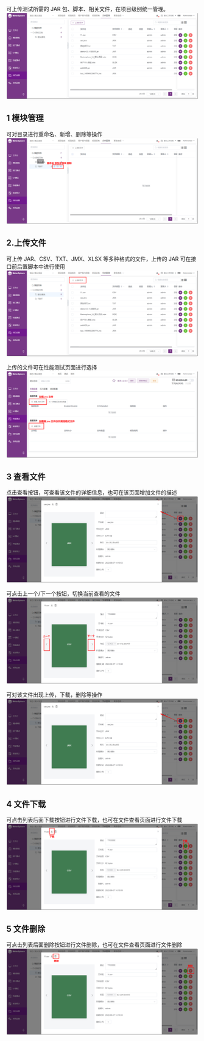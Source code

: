 可上传测试所需的 JAR 包、脚本、相关文件，在项目级别统一管理。
![!项目设置](../../img/project_management/上传jar包.png)

## 1 模块管理
可对目录进行重命名、新增、删除等操作
![!项目设置](../../img/project_management/模块.png)

## 2.上传文件
可上传 JAR、CSV、TXT、JMX、XLSX 等多种格式的文件，上传的 JAR 可在接口前后置脚本中进行使用
![!项目设置](../../img/project_management/文件上传.png)

上传的文件可在性能测试页面进行选择
![!项目设置](../../img/project_management/性能测试加载的文件.png)

## 3 查看文件
点击查看按钮，可查看该文件的详细信息，也可在该页面增加文件的描述
![!项目设置](../../img/project_management/文件查看.png)

可点击上一个/下一个按钮，切换当前查看的文件
![!项目设置](../../img/project_management/切换文件.png)

可对该文件出现上传，下载，删除等操作
![!项目设置](../../img/project_management/文件查看.png)

## 4 文件下载
可点击列表后面下载按钮进行文件下载，也可在文件查看页面进行文件下载
![!项目设置](../../img/project_management/下载文件.png)

## 5 文件删除
可点击列表后面删除按钮进行文件删除，也可在文件查看页面进行文件删除
![!项目设置](../../img/project_management/文件删除.png)